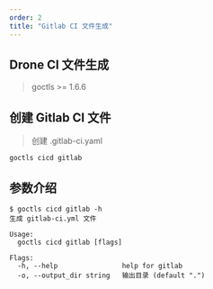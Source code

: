 ```yaml
---
order: 2
title: "Gitlab CI 文件生成"
---
```


## Drone CI 文件生成

> goctls >= 1.6.6

## 创建 Gitlab CI 文件

> 创建 .gitlab-ci.yaml

```shell
goctls cicd gitlab
```

## 参数介绍

```shell
$ goctls cicd gitlab -h
生成 gitlab-ci.yml 文件

Usage:
  goctls cicd gitlab [flags]

Flags:
  -h, --help                help for gitlab
  -o, --output_dir string   输出目录 (default ".")
```


